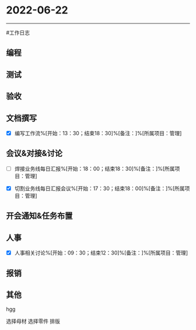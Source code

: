 # 2022-06-22 

---

#工作日志

## 编程



## 测试



## 验收 



## 文档撰写 
- [x] 编写工作流%[开始：13：30；结束18：30]%[备注：]%[所属项目：管理]



## 会议&对接&讨论

- [ ] 焊接业务线每日汇报%[开始：18：00；结束18：30]%[备注：]%[所属项目：管理]
- [x] 切割业务线每日汇报会议%[开始：17：30；结束18：00]%[备注：]%[所属项目：管理]


## 开会通知&任务布置



## 人事
- [x] 人事相关讨论%[开始：09：30；结束12：30]%[备注：]%[所属项目：管理]


## 报销



## 其他


hgg

选择母材
选择零件
排版


